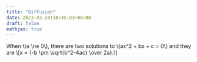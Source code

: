 ```yaml
---
title: "Diffusion"
date: 2023-05-24T10:45:03+08:00
draft: false
mathjax: true
---
```


<div>
  When \(a \ne 0\), there are two solutions to \(ax^2 + bx + c = 0\) and they are
  \[x = {-b \pm \sqrt{b^2-4ac} \over 2a}.\]
</div>
